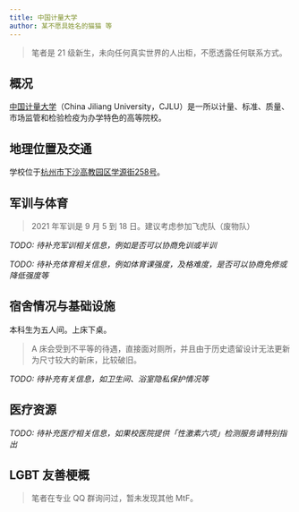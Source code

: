 ```yaml
---
title: 中国计量大学
author: 某不愿具姓名的猫猫 等
---
```


> 笔者是 21 级新生，未向任何真实世界的人出柜，不愿透露任何联系方式。

## 概况

[中国计量大学](https://www.cjlu.edu.cn)（China Jiliang University，CJLU）是一所以计量、标准、质量、市场监管和检验检疫为办学特色的高等院校。

## 地理位置及交通

学校位于[杭州市下沙高教园区学源街258号](https://amap.com/place/B023B0BXRR)。

## 军训与体育

> 2021 年军训是 9 月 5 到 18 日。建议考虑参加飞虎队（废物队）

_TODO: 待补充军训相关信息，例如是否可以协商免训或半训_

_TODO: 待补充体育相关信息，例如体育课强度，及格难度，是否可以协商免修或降低强度等_

## 宿舍情况与基础设施

本科生为五人间。上床下桌。

> A 床会受到不平等的待遇，直接面对厕所，并且由于历史遗留设计无法更新为尺寸较大的新床，比较破旧。

_TODO: 待补充有关信息，如卫生间、浴室隐私保护情况等_

## 医疗资源

_TODO: 待补充医疗相关信息，如果校医院提供「性激素六项」检测服务请特别指出_

## LGBT 友善梗概

> 笔者在专业 QQ 群询问过，暂未发现其他 MtF。
